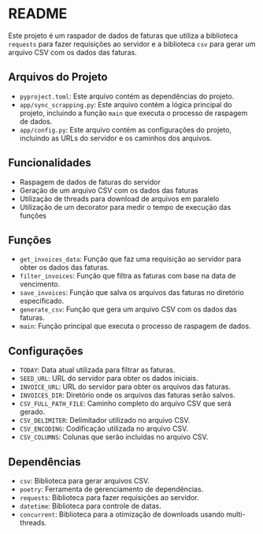 # README

Este projeto é um raspador de dados de faturas que utiliza a biblioteca `requests` para fazer requisições ao servidor e a biblioteca `csv` para gerar um arquivo CSV com os dados das faturas.

## Arquivos do Projeto

* `pyproject.toml`: Este arquivo contém as dependências do projeto.
* `app/sync_scrapping.py`: Este arquivo contém a lógica principal do projeto, incluindo a função `main` que executa o processo de raspagem de dados.
* `app/config.py`: Este arquivo contém as configurações do projeto, incluindo as URLs do servidor e os caminhos dos arquivos.

## Funcionalidades

* Raspagem de dados de faturas do servidor
* Geração de um arquivo CSV com os dados das faturas
* Utilização de threads para download de arquivos em paralelo
* Utilização de um decorator para medir o tempo de execução das funções

## Funções

* `get_invoices_data`: Função que faz uma requisição ao servidor para obter os dados das faturas.
* `filter_invoices`: Função que filtra as faturas com base na data de vencimento.
* `save_invoices`: Função que salva os arquivos das faturas no diretório especificado.
* `generate_csv`: Função que gera um arquivo CSV com os dados das faturas.
* `main`: Função principal que executa o processo de raspagem de dados.

## Configurações

* `TODAY`: Data atual utilizada para filtrar as faturas.
* `SEED_URL`: URL do servidor para obter os dados iniciais.
* `INVOICE_URL`: URL do servidor para obter os arquivos das faturas.
* `INVOICES_DIR`: Diretório onde os arquivos das faturas serão salvos.
* `CSV_FULL_PATH_FILE`: Caminho completo do arquivo CSV que será gerado.
* `CSV_DELIMITER`: Delimitador utilizado no arquivo CSV.
* `CSV_ENCODING`: Codificação utilizada no arquivo CSV.
* `CSV_COLUMNS`: Colunas que serão incluídas no arquivo CSV.

## Dependências

* `csv`: Biblioteca para gerar arquivos CSV.
* `poetry`: Ferramenta de gerenciamento de dependências.
* `requests`: Biblioteca para fazer requisições ao servidor.
* `datetime`: Biblioteca para controle de datas.
* `concurrent`: Biblioteca para a otimização de downloads usando multi-threads.